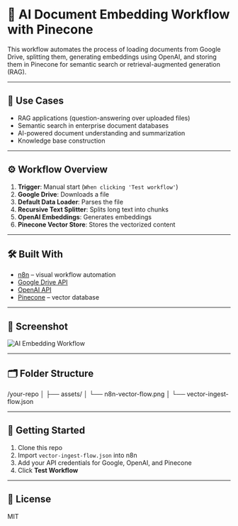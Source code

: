 # 🧠 AI Document Embedding Workflow with Pinecone

This workflow automates the process of loading documents from Google Drive, splitting them, generating embeddings using OpenAI, and storing them in Pinecone for semantic search or retrieval-augmented generation (RAG).

---

## 📌 Use Cases

- RAG applications (question-answering over uploaded files)
- Semantic search in enterprise document databases
- AI-powered document understanding and summarization
- Knowledge base construction

---

## ⚙️ Workflow Overview

1. **Trigger**: Manual start (`When clicking 'Test workflow'`)
2. **Google Drive**: Downloads a file
3. **Default Data Loader**: Parses the file
4. **Recursive Text Splitter**: Splits long text into chunks
5. **OpenAI Embeddings**: Generates embeddings
6. **Pinecone Vector Store**: Stores the vectorized content

---

## 🛠 Built With

- [n8n](https://n8n.io) – visual workflow automation
- [Google Drive API](https://developers.google.com/drive)
- [OpenAI API](https://platform.openai.com/)
- [Pinecone](https://www.pinecone.io/) – vector database

---

## 🧩 Screenshot

![AI Embedding Workflow](assets/n8n-vector-flow.png)

---

## 🗂 Folder Structure

/your-repo
│
├── assets/
│   └── n8n-vector-flow.png
│
└── vector-ingest-flow.json



---

## 🚀 Getting Started

1. Clone this repo  
2. Import `vector-ingest-flow.json` into n8n  
3. Add your API credentials for Google, OpenAI, and Pinecone  
4. Click **Test Workflow**

---

## 📝 License

MIT


